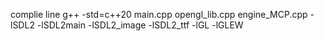 complie line 
 g++ -std=c++20 main.cpp opengl_lib.cpp engine_MCP.cpp -lSDL2 -lSDL2main -lSDL2_image -lSDL2_ttf -lGL -lGLEW

